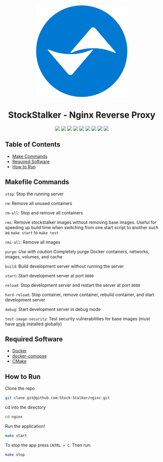 <!-- logo -->
<p align="center">
  <img width="300" src="logo.png">
</p>

<!-- short description -->
<h1 align="center">StockStalker - Nginx Reverse Proxy </h1>

<p align="center">
    <!-- license -->
    <img src="https://img.shields.io/github/license/Stock-Stalker/nginx" />
    <!-- code size  -->
    <img src="https://img.shields.io/github/languages/code-size/Stock-Stalker/nginx" />
    <!-- issues -->
    <img src="https://img.shields.io/github/issues/Stock-Stalker/nginx" />
    <!-- pull requests -->
    <img src="https://img.shields.io/github/issues-pr/Stock-Stalker/nginx" />
    <!-- number of commits per year -->
    <img src="https://img.shields.io/github/commit-activity/y/Stock-Stalker/nginx" />
    <!-- last commit -->
    <img src="https://img.shields.io/github/last-commit/Stock-Stalker/nginx" />
    <!-- docker image size -->
    <img src="https://img.shields.io/docker/image-size/starlightromero/stockstalker-nginx" />
    <!-- docker pulls -->
    <img src="https://img.shields.io/docker/pulls/starlightromero/stockstalker-nginx" />
    <!-- website status -->
    <img src="https://img.shields.io/website?url=https%3A%2F%2Fstockstalker.tk" />
</p>


## Table of Contents

- [Make Commands](#make-commands)
- [Required Software](#required-software)
- [How to Run](#how-to-run)


## Makefile Commands

`stop`: Stop the running server

`rm`: Remove all unused containers

`rm-all`: Stop and remove all containers

`rmi`: Remove stockstalker images without removing base images. Useful for speeding up build time when switching from one start script to another such as `make start` to `make test`

`rmi-all`: Remove all images

`purge`: _Use with caution_ Completely purge Docker containers, networks, images, volumes, and cache

`build`: Build development server without running the server

`start`: Start development server at port `8080`

`reload`: Stop development server and restart the server at port `8080`

`hard-reload`: Stop container, remove container, rebuild container, and start development server

`debug`: Start development server in debug mode

`test-image-security`: Test security vulnerabilities for base images (must have [snyk](https://support.snyk.io/hc/en-us/articles/360003812538-Install-the-Snyk-CLI) installed globally)


## Required Software

- [Docker](https://docs.docker.com/get-docker/)
- [docker-comopse](https://docs.docker.com/compose/install/)
- [CMake](https://cmake.org/install/)


## How to Run

Clone the repo
```zsh
git clone git@github.com:Stock-Stalker/nginc.git
```

cd into the directory
```zsh
cd nginx
```

Run the application!
```zsh
make start
```

To stop the app press `CNTRL + C`. Then run:
```zsh
make stop
```